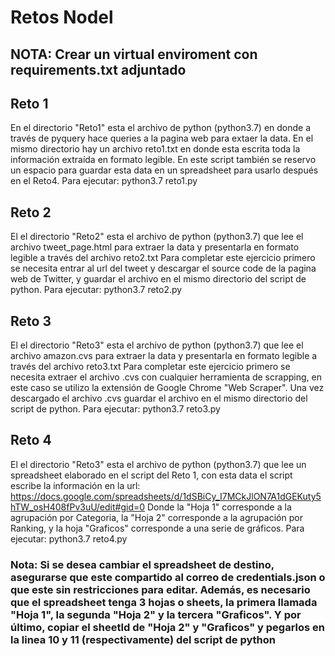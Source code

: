 # Retos Nodel
## NOTA: Crear un virtual enviroment con requirements.txt adjuntado

## Reto 1
En el directorio "Reto1" esta el archivo de python (python3.7) en donde a través de pyquery hace queries a la pagina web para 
extaer la data. 
En el mismo directorio hay un archivo reto1.txt en donde esta escrita toda la información extraída en formato legible.
En este script también se reservo un espacio para guardar esta data en un spreadsheet para usarlo después en el Reto4.
Para ejecutar: python3.7 reto1.py

## Reto 2
El el directorio "Reto2" esta el archivo de python (python3.7) que lee el archivo tweet_page.html para extraer la data y presentarla
en formato legible a través del archivo reto2.txt
Para completar este ejercicio primero se necesita entrar al url del tweet y descargar el source code de la pagina web de Twitter, y guardar el archivo en el mismo directorio del script de python.
Para ejecutar: python3.7 reto2.py

## Reto 3
El el directorio "Reto3" esta el archivo de python (python3.7) que lee el archivo amazon.cvs para extraer la data y presentarla en formato legible a través del archivo reto3.txt
Para completar este ejercicio primero se necesita extraer el archivo .cvs con cualquier herramienta de scrapping, en este caso se utilizo la extensión de Google Chrome "Web Scraper". Una vez descargado el archivo .cvs guardar el archivo en el mismo directorio del script de python.
Para ejecutar: python3.7 reto3.py

## Reto 4
El el directorio "Reto3" esta el archivo de python (python3.7) que lee un spreadsheet elaborado en el script del Reto 1, con esta data el script escribe la información en la url: https://docs.google.com/spreadsheets/d/1dSBiCy_I7MCkJlON7A1dGEKuty5hTW_osH408fPv3uU/edit#gid=0
Donde la "Hoja 1" corresponde a la agrupación por Categoria, la "Hoja 2" corresponde a la agrupación por Ranking, y la hoja "Graficos" corresponde a una serie de gráficos.
Para ejecutar: python3.7 reto4.py

### Nota: Si se desea cambiar el spreadsheet de destino, asegurarse que este compartido al correo de credentials.json o que este sin restricciones para editar. Además, es necesario que el spreadsheet tenga 3 hojas o sheets, la primera llamada "Hoja 1", la segunda "Hoja 2" y la tercera "Graficos". Y por último, copiar el sheetId de "Hoja 2" y "Graficos" y pegarlos en la linea 10 y 11 (respectivamente) del script de python
